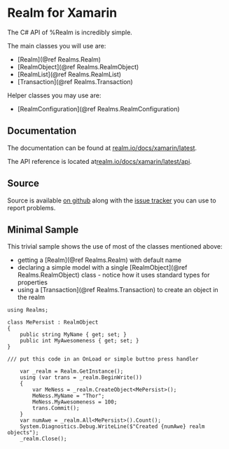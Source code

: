 Realm for Xamarin
=================

The C# API of %Realm is incredibly simple.

The main classes you will use are:

- [Realm](@ref Realms.Realm)
- [RealmObject](@ref Realms.RealmObject)
- [RealmList](@ref Realms.RealmList)
- [Transaction](@ref Realms.Transaction)

Helper classes you may use are:

- [RealmConfiguration](@ref Realms.RealmConfiguration)


Documentation
-------------
The documentation can be found at [realm.io/docs/xamarin/latest](https://realm.io/docs/xamarin/latest/).

The API reference is located at[realm.io/docs/xamarin/latest/api](https://realm.io/docs/xamarin/latest/api/).


Source
------
Source is available [on github](https://github.com/realm/realm-dotnet) along with the [issue tracker](https://github.com/realm/realm-dotnet/issues) you can use to report problems.


Minimal Sample
--------------

This trivial sample shows the use of most of the classes mentioned above:

- getting a [Realm](@ref Realms.Realm) with default name
- declaring a simple model with a single [RealmObject](@ref Realms.RealmObject) class - notice how it uses standard types for properties
- using a [Transaction](@ref Realms.Transaction) to create an object in the realm

```
using Realms;

class MePersist : RealmObject
{
    public string MyName { get; set; }
    public int MyAwesomeness { get; set; }
}

/// put this code in an OnLoad or simple buttno press handler

    var _realm = Realm.GetInstance();
    using (var trans = _realm.BeginWrite())
    {
        var MeNess = _realm.CreateObject<MePersist>();
        MeNess.MyName = "Thor";
        MeNess.MyAwesomeness = 100;
        trans.Commit();
    }
    var numAwe = _realm.All<MePersist>().Count();
    System.Diagnostics.Debug.WriteLine($"Created {numAwe} realm objects");
    _realm.Close();
```